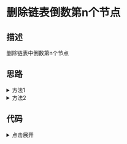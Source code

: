 # 删除链表倒数第n个节点

## 描述

删除链表中倒数第n个节点

## 思路

<details>
<summary>方法1</summary>

首先遍历链表，获取链表长度，然后减去倒序index即为正序index，然后按照正序进行删除即可

时间复杂度O(n)(获取链表长度O(n),正序删除也是O(n))

</details>

<details>
<summary>方法2</summary>

首先使用revert获取逆序链表，再对逆序链表进行正序删除，对删除的结构再进行逆序恢复即可，好处是不需要额外堆砌业务代码，直接调用现成即可

时间复杂度O(n)(三个操作均为O(n))

</details>

## 代码

<details>
<summary>点击展开</summary>

略

</details>